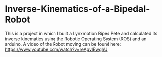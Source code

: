 # Inverse-Kinematics-of-a-Bipedal-Robot

This is a project in which I built a Lynxmotion Biped Pete and calculated its inverse kinematics using the Robotic Operating System (ROS) and an arduino. A video of the Robot moving can be found here: https://www.youtube.com/watch?v=reAgvlEwghU
